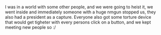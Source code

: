I was in a world with some other people, and we were going to heist it, we went inside and immediately someone with a huge nmgun stopped us, they also had a president as a capture. Everyone also got some torture device that would get tigheter with every persons click on a button, and we kept meeting new people so :/